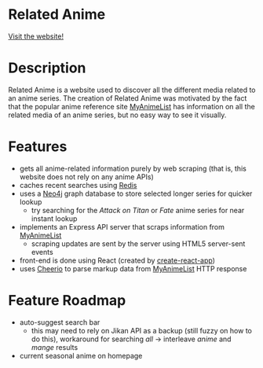 # Related Anime

<a href="http://relatedanime.com/">Visit the website!</a>

# Description
Related Anime is a website used to discover all the different media related to an anime series.
The creation of Related Anime was motivated by the fact that the popular anime reference site <a href='https://myanimelist.net/'>MyAnimeList</a> has information on all the related media of an anime series, but no easy way to see it visually.

# Features
- gets all anime-related information purely by web scraping (that is, this website does not rely on any anime APIs)
- caches recent searches using [Redis](https://redis.io/)
- uses a <a href="https://neo4j.com/">Neo4j</a> graph database to store selected longer series for quicker lookup
  - try searching for the <i>Attack on Titan</i> or <i>Fate</i> anime series for near instant lookup
- implements an Express API server that scraps information from <a href="https://myanimelist.net/">MyAnimeList</a>
  - scraping updates are sent by the server using HTML5 server-sent events
- front-end is done using React (created by [create-react-app](https://github.com/facebookincubator/create-react-app))
- uses <a href="https://github.com/cheeriojs/cheerio">Cheerio</a> to parse markup data from <a href="https://myanimelist.net/">MyAnimeList</a> HTTP response

# Feature Roadmap
- auto-suggest search bar
  - this may need to rely on Jikan API as a backup (still fuzzy on how to do this), workaround for searching *all* -> interleave *anime* and *mange* results
- current seasonal anime on homepage
